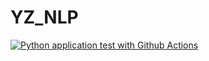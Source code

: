 # YZ_NLP

[![Python application test with Github Actions](https://github.com/nogibjj/YZ_NLP/actions/workflows/main.yml/badge.svg)](https://github.com/nogibjj/YZ_NLP/actions/workflows/main.yml)
